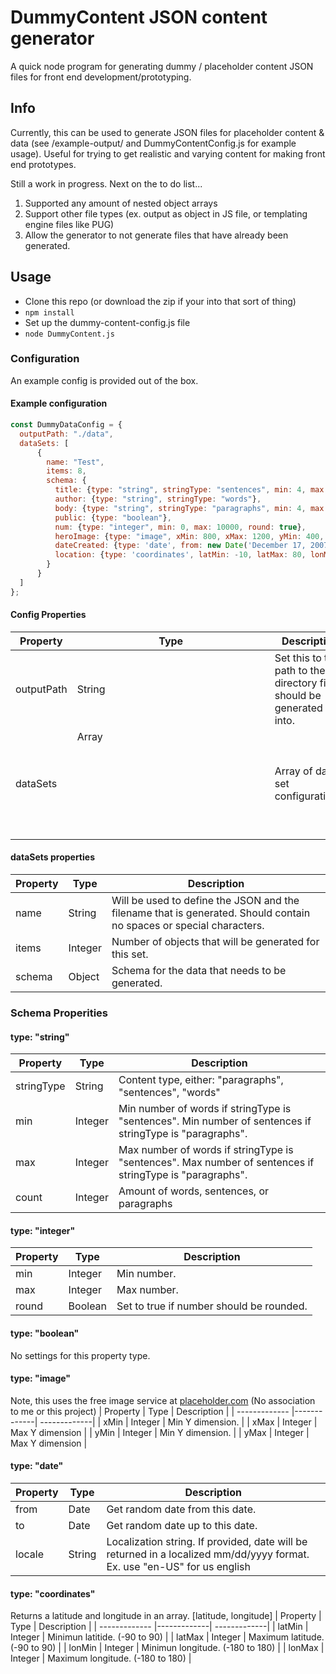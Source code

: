 # DummyContent JSON content generator
A quick node program for generating dummy / placeholder content JSON files for front end development/prototyping.

## Info
Currently, this can be used to generate JSON files for placeholder content & data (see /example-output/ and DummyContentConfig.js for example usage). Useful for trying to get realistic and varying content for making front end prototypes.

Still a work in progress. Next on the to do list...
1. Supported any amount of nested object arrays 
2. Support other file types (ex. output as object in JS file, or templating engine files like PUG)
3. Allow the generator to not generate files that have already been generated.

## Usage
- Clone this repo (or download the zip if your into that sort of thing)
- `npm install`
- Set up the dummy-content-config.js file
- `node DummyContent.js`

### Configuration
An example config is provided out of the box.

#### Example configuration
``` javascript
const DummyDataConfig = {
  outputPath: "./data",
  dataSets: [
	  {
		name: "Test",
		items: 8,
		schema: {
		  title: {type: "string", stringType: "sentences", min: 4, max: 8},
		  author: {type: "string", stringType: "words"},
		  body: {type: "string", stringType: "paragraphs", min: 4, max: 12, count: (Math.random() * 12) + 3},
		  public: {type: "boolean"},
		  num: {type: "integer", min: 0, max: 10000, round: true},
		  heroImage: {type: "image", xMin: 800, xMax: 1200, yMin: 400, yMax: 600},
		  dateCreated: {type: 'date', from: new Date('December 17, 2007'), to: new Date('December 17, 2018'), locale: 'en-US'},
		  location: {type: 'coordinates', latMin: -10, latMax: 80, lonMin: -60, lonMax: 145}
		}
	  }
  ]
};
```

#### Config Properties
| Property      | Type          | Description  |
| ------------- |---------------| -------------|
| outputPath    | String        | Set this to the path to the directory files should be generated into.|
| dataSets      | Array<Object> | Array of data set configurations.|

#### dataSets properties
| Property      | Type        | Description  |
| ------------- |-------------| -------------|
| name          | String      | Will be used to define the JSON and the filename that is generated. Should contain no spaces or special characters.|
| items         | Integer     | Number of objects that will be generated for this set. |
| schema        | Object      | Schema for the data that needs to be generated. |

### Schema Properities
#### type: "string"
| Property      | Type       | Description  |
| ------------- |------------| -------------|
| stringType    | String     | Content type, either: "paragraphs", "sentences", "words" |
| min           | Integer    | Min number of words if stringType is "sentences". Min number of sentences if stringType is "paragraphs". |
| max           | Integer    | Max number of words if stringType is "sentences". Max number of sentences if stringType is "paragraphs". |
| count         | Integer    | Amount of words, sentences, or paragraphs |
#### type: "integer"
| Property      | Type        | Description  |
| ------------- |-------------| -------------|
| min           | Integer     | Min number. |
| max           | Integer     | Max number. |
| round         | Boolean     | Set to true if number should be rounded. |
#### type: "boolean"
No settings for this property type.
#### type: "image"
Note, this uses the free image service at [placeholder.com](https://placeholder.com/) (No association to me or this project)
| Property      | Type        | Description  |
| ------------- |-------------| -------------|
| xMin          | Integer     | Min Y dimension. |
| xMax          | Integer     | Max Y dimension |
| yMin          | Integer     | Min Y dimension. |
| yMax          | Integer     | Max Y dimension |
#### type: "date"
| Property      | Type        | Description  |
| ------------- |-------------| -------------|
| from          | Date        | Get random date from this date. |
| to            | Date        | Get random date up to this date. |
| locale        | String      | Localization string. If provided, date will be returned in a localized mm/dd/yyyy format. Ex. use "en-US" for us english |
#### type: "coordinates"
Returns a latitude and longitude in an array. [latitude, longitude]
| Property      | Type        | Description  |
| ------------- |-------------| -------------|
| latMin        | Integer     | Minimun latitide. (-90 to 90) |
| latMax        | Integer     | Maximum latitude. (-90 to 90) |
| lonMin        | Integer     | Minimun longitude. (-180 to 180) |
| lonMax        | Integer     | Maximum longitude. (-180 to 180) |
